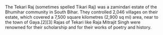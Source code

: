 The Tekari Raj (sometimes spelled Tikari Raj) was a zamindari estate of the Bhumihar community in South Bihar. They controlled 2,046 villages on their estate, which covered a 7,500 square kilometres (2,900 sq mi) area, near to the town of Gaya.[2][3]  Rajas of Tekari like Raja Mitrajit Singh were renowned for their scholarship and for their works of poetry and history.